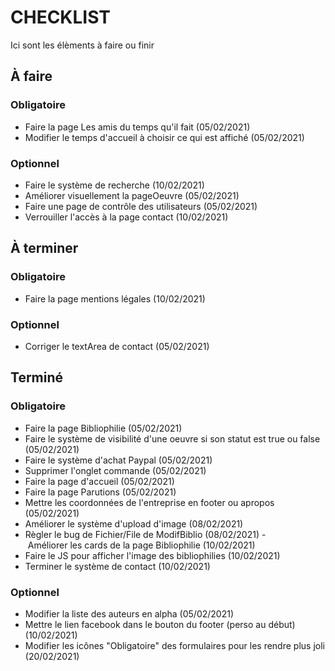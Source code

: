 CHECKLIST
=========
Ici sont les élèments à faire ou finir

## À faire

### Obligatoire
- Faire la page Les amis du temps qu'il fait (05/02/2021)
- Modifier le temps d'accueil à choisir ce qui est affiché (05/02/2021)

### Optionnel
- Faire le système de recherche (10/02/2021)
- Améliorer visuellement la pageOeuvre (05/02/2021)
- Faire une page de contrôle des utilisateurs (05/02/2021)
- Verrouiller l'accès à la page contact (10/02/2021)

## À terminer

### Obligatoire
- Faire la page mentions légales (10/02/2021)

### Optionnel
- Corriger le textArea de contact (05/02/2021)

## Terminé

### Obligatoire
- Faire la page Bibliophilie (05/02/2021)
- Faire le système de visibilité d'une oeuvre si son statut est true ou false (05/02/2021)
- Faire le système d'achat Paypal (05/02/2021)
- Supprimer l'onglet commande (05/02/2021)
- Faire la page d'accueil (05/02/2021)
- Faire la page Parutions (05/02/2021)
- Mettre les coordonnées de l'entreprise en footer ou apropos (05/02/2021)
- Améliorer le système d'upload d'image (08/02/2021)
- Règler le bug de Fichier/File de ModifBiblio (08/02/2021)
- Améliorer les cards de la page Bibliophilie (10/02/2021)
- Faire le JS pour afficher l'image des bibliophilies (10/02/2021)
- Terminer le système de contact (10/02/2021)

### Optionnel
- Modifier la liste des auteurs en alpha (05/02/2021)
- Mettre le lien facebook dans le bouton du footer (perso au début) (10/02/2021)
- Modifier les icônes "Obligatoire" des formulaires pour les rendre plus joli (20/02/2021)